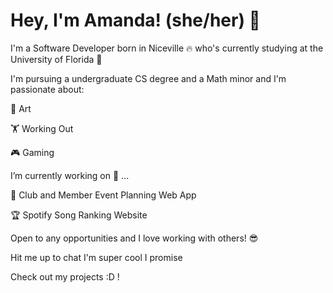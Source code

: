 # Hey, I'm Amanda! (she/her) 👋

I'm a Software Developer born in Niceville 🔥 who's currently studying at the University of Florida 🐊

I'm pursuing a undergraduate CS degree and a Math minor and I'm passionate about:

🎨 Art

🏋️ Working Out

🎮 Gaming

I’m currently working on 🔭 ...

👥 Club and Member Event Planning Web App

🏆 Spotify Song Ranking Website

Open to any opportunities and I love working with others! 😎

Hit me up to chat I'm super cool I promise

Check out my projects :D !

